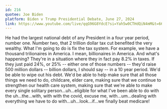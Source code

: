 ```yaml
---
id: 216
quotee: Joe Biden
platform: Biden v Trump Presidential Debate, June 27, 2024
link: https://www.youtube.com/live/qqG96G8YdcE?si=Yah5w0CTHdQiN4mM&t=660
---
```

He had the largest national debt of any President in a four year period, number one. Number two, that 2 trillion dollar tax cut benefited the very wealthy. What I'm going to do is fix the tax system. For example, we have a thousand trilionaires in America. I mean, billionaires in America. And what's happening? They're in a situation where they in fact pay 8.2% in taxes. If they just paid 24%, or 25% -- either one of those numbers -- they'd raise 500 million dollars -- billion dollars, I should say -- in a 10 year period. We'd be able to wipe out his debt. We'd be able to help make sure that all those things we need to do, childcare, elder care, making sure that we continue to strengthen our health care system, making sure that we're able to make every single solitary person...uh...eligible for what I've been able to do with the uh...the...with, with with the covid, excuse me, with...um...dealing with everything we have to do with...uh...look...if...we finally beat medicare!